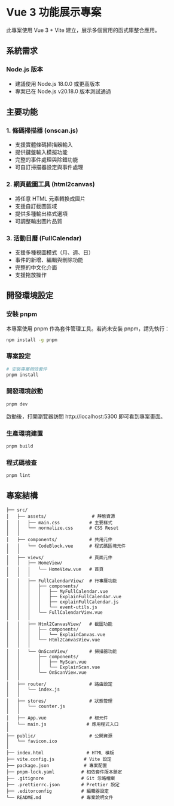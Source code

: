 # Vue 3 功能展示專案

此專案使用 Vue 3 + Vite 建立，展示多個實用的函式庫整合應用。

## 系統需求

### Node.js 版本
- 建議使用 Node.js 18.0.0 或更高版本
- 專案已在 Node.js v20.18.0 版本測試通過

## 主要功能

### 1. 條碼掃描器 (onscan.js)
- 支援實體條碼掃描器輸入
- 提供鍵盤輸入模擬功能
- 完整的事件處理與除錯功能
- 可自訂掃描器設定與事件處理

### 2. 網頁截圖工具 (html2canvas)
- 將任意 HTML 元素轉換成圖片
- 支援自訂截圖區域
- 提供多種輸出格式選項
- 可調整輸出圖片品質

### 3. 活動日曆 (FullCalendar)
- 支援多種視圖模式（月、週、日）
- 事件的新增、編輯與刪除功能
- 完整的中文化介面
- 支援拖放操作

## 開發環境設定

### 安裝 pnpm
本專案使用 pnpm 作為套件管理工具。若尚未安裝 pnpm，請先執行：

```sh
npm install -g pnpm
```

### 專案設定

```sh
# 安裝專案相依套件
pnpm install
```

### 開發環境啟動

```sh
pnpm dev
```

啟動後，打開瀏覽器訪問 http://localhost:5300 即可看到專案畫面。

### 生產環境建置

```sh
pnpm build
```

### 程式碼檢查

```sh
pnpm lint
```

## 專案結構
```
├── src/
│   ├── assets/                 # 靜態資源
│   │   ├── main.css           # 主要樣式
│   │   └── normalize.css      # CSS Reset
│   │
│   ├── components/            # 共用元件
│   │   └── CodeBlock.vue      # 程式碼區塊元件
│   │
│   ├── views/                 # 頁面元件
│   │   ├── HomeView/         
│   │   │   └── HomeView.vue   # 首頁
│   │   │
│   │   ├── FullCalendarView/  # 行事曆功能
│   │   │   ├── components/
│   │   │   │   ├── MyFullCalendar.vue
│   │   │   │   ├── ExplainFullCalendar.vue
│   │   │   │   ├── explainFullCalendar.js
│   │   │   │   └── event-utils.js
│   │   │   └── FullCalendarView.vue
│   │   │
│   │   ├── Html2CanvasView/   # 截圖功能
│   │   │   ├── components/
│   │   │   │   └── ExplainCanvas.vue
│   │   │   └── Html2CanvasView.vue
│   │   │
│   │   └── OnScanView/        # 掃描器功能
│   │       ├── components/
│   │       │   ├── MyScan.vue
│   │       │   └── ExplainScan.vue
│   │       └── OnScanView.vue
│   │
│   ├── router/                # 路由設定
│   │   └── index.js
│   │
│   ├── stores/                # 狀態管理
│   │   └── counter.js
│   │
│   ├── App.vue                # 根元件
│   └── main.js               # 應用程式入口
│
├── public/                    # 公開資源
│   └── favicon.ico
│
├── index.html                # HTML 模板
├── vite.config.js           # Vite 設定
├── package.json             # 專案配置
├── pnpm-lock.yaml          # 相依套件版本鎖定
├── .gitignore              # Git 忽略檔案
├── .prettierrc.json        # Prettier 設定
├── .editorconfig           # 編輯器設定
└── README.md               # 專案說明文件
```
